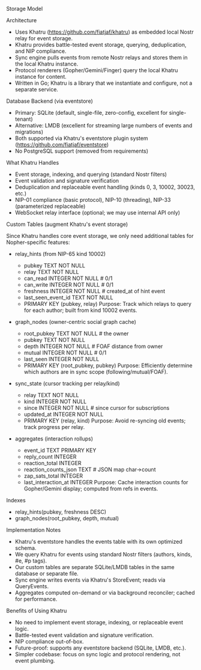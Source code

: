 Storage Model

Architecture
- Uses Khatru (https://github.com/fiatjaf/khatru) as embedded local Nostr relay for event storage.
- Khatru provides battle-tested event storage, querying, deduplication, and NIP compliance.
- Sync engine pulls events from remote Nostr relays and stores them in the local Khatru instance.
- Protocol renderers (Gopher/Gemini/Finger) query the local Khatru instance for content.
- Written in Go; Khatru is a library that we instantiate and configure, not a separate service.

Database Backend (via eventstore)
- Primary: SQLite (default, single-file, zero-config, excellent for single-tenant)
- Alternative: LMDB (excellent for streaming large numbers of events and migrations)
- Both supported via Khatru's eventstore plugin system (https://github.com/fiatjaf/eventstore)
- No PostgreSQL support (removed from requirements)

What Khatru Handles
- Event storage, indexing, and querying (standard Nostr filters)
- Event validation and signature verification
- Deduplication and replaceable event handling (kinds 0, 3, 10002, 30023, etc.)
- NIP-01 compliance (basic protocol), NIP-10 (threading), NIP-33 (parameterized replaceable)
- WebSocket relay interface (optional; we may use internal API only)

Custom Tables (augment Khatru's event storage)

Since Khatru handles core event storage, we only need additional tables for Nopher-specific features:

- relay_hints (from NIP-65 kind 10002)
  - pubkey TEXT NOT NULL
  - relay TEXT NOT NULL
  - can_read INTEGER NOT NULL    # 0/1
  - can_write INTEGER NOT NULL   # 0/1
  - freshness INTEGER NOT NULL   # created_at of hint event
  - last_seen_event_id TEXT NOT NULL
  - PRIMARY KEY (pubkey, relay)
  Purpose: Track which relays to query for each author; built from kind 10002 events.

- graph_nodes (owner-centric social graph cache)
  - root_pubkey TEXT NOT NULL    # the owner
  - pubkey TEXT NOT NULL
  - depth INTEGER NOT NULL       # FOAF distance from owner
  - mutual INTEGER NOT NULL      # 0/1
  - last_seen INTEGER NOT NULL
  - PRIMARY KEY (root_pubkey, pubkey)
  Purpose: Efficiently determine which authors are in sync scope (following/mutual/FOAF).

- sync_state (cursor tracking per relay/kind)
  - relay TEXT NOT NULL
  - kind INTEGER NOT NULL
  - since INTEGER NOT NULL       # since cursor for subscriptions
  - updated_at INTEGER NOT NULL
  - PRIMARY KEY (relay, kind)
  Purpose: Avoid re-syncing old events; track progress per relay.

- aggregates (interaction rollups)
  - event_id TEXT PRIMARY KEY
  - reply_count INTEGER
  - reaction_total INTEGER
  - reaction_counts_json TEXT    # JSON map char->count
  - zap_sats_total INTEGER
  - last_interaction_at INTEGER
  Purpose: Cache interaction counts for Gopher/Gemini display; computed from refs in events.

Indexes
- relay_hints(pubkey, freshness DESC)
- graph_nodes(root_pubkey, depth, mutual)

Implementation Notes
- Khatru's eventstore handles the events table with its own optimized schema.
- We query Khatru for events using standard Nostr filters (authors, kinds, #e, #p tags).
- Our custom tables are separate SQLite/LMDB tables in the same database or separate file.
- Sync engine writes events via Khatru's StoreEvent; reads via QueryEvents.
- Aggregates computed on-demand or via background reconciler; cached for performance.

Benefits of Using Khatru
- No need to implement event storage, indexing, or replaceable event logic.
- Battle-tested event validation and signature verification.
- NIP compliance out-of-box.
- Future-proof: supports any eventstore backend (SQLite, LMDB, etc.).
- Simpler codebase: focus on sync logic and protocol rendering, not event plumbing.
